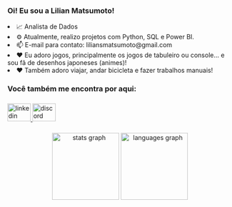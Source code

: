 <h3 align="left">Oi! Eu sou a Lilian Matsumoto!</h3>

  <li> 📈 Analista de Dados</li>
  <li> ⚙️ Atualmente, realizo projetos com Python, SQL e Power BI.</li>
  <li> 📫 E-mail para contato: liliansmatsumoto@gmail.com</li>
  <li> ❤️ Eu adoro jogos, principalmente os jogos de tabuleiro ou console... e sou fã de desenhos japoneses (animes)!</li>
  <li> ❤️ Também adoro viajar, andar bicicleta e fazer trabalhos manuais!</li>


###

<h3 align="left">Você também me encontra por aqui:</h3>

###

<div align="left">
  <a href="https://www.linkedin.com/in/lilian-matsumoto/" target="_blank">
    <img src="https://raw.githubusercontent.com/maurodesouza/profile-readme-generator/master/src/assets/icons/social/linkedin/default.svg" width="52" height="40" alt="linkedin logo"  />
  </a>
  <a href="Lilian Matsumoto#0130" target="_blank">
    <img src="https://raw.githubusercontent.com/maurodesouza/profile-readme-generator/master/src/assets/icons/social/discord/default.svg" width="52" height="40" alt="discord logo"  />
  </a>
</div>

###

<div align="center">
  <img src="https://github-readme-stats.vercel.app/api?hide_title=false&hide_rank=false&show_icons=true&include_all_commits=true&count_private=true&disable_animations=false&theme=dracula&locale=en&hide_border=false&username=liliansom" height="150" alt="stats graph"  />
  <img src="https://github-readme-stats.vercel.app/api/top-langs?locale=en&hide_title=false&layout=compact&card_width=320&langs_count=5&theme=dracula&hide_border=false&username=liliansom" height="150" alt="languages graph"  />
</div>

###
